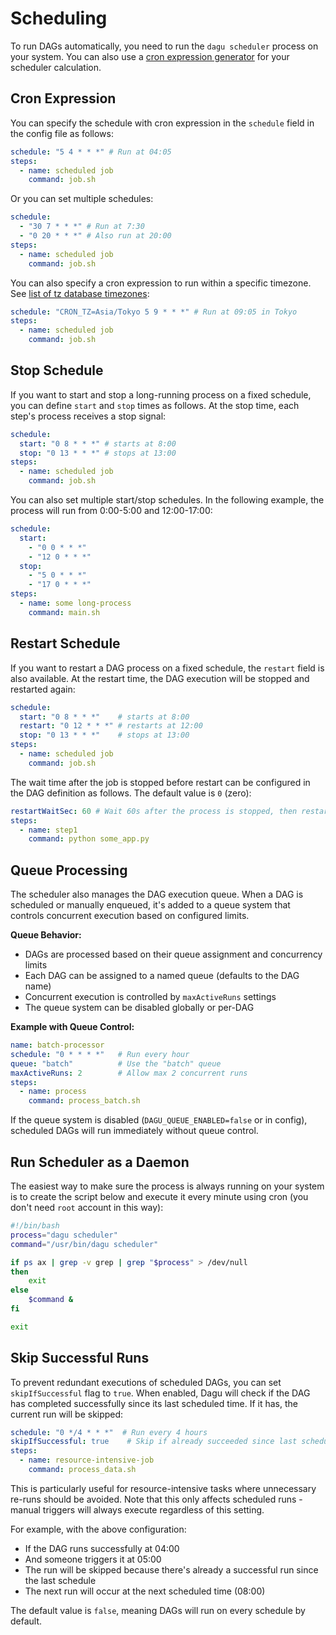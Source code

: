 # Scheduling

To run DAGs automatically, you need to run the `dagu scheduler` process on your system. You can also use a [cron expression generator](https://crontab.cronhub.io/) for your scheduler calculation.

## Cron Expression

You can specify the schedule with cron expression in the `schedule` field in the config file as follows:

```yaml
schedule: "5 4 * * *" # Run at 04:05
steps:
  - name: scheduled job
    command: job.sh
```

Or you can set multiple schedules:

```yaml
schedule:
  - "30 7 * * *" # Run at 7:30
  - "0 20 * * *" # Also run at 20:00
steps:
  - name: scheduled job
    command: job.sh
```

You can also specify a cron expression to run within a specific timezone. See [list of tz database timezones](https://en.wikipedia.org/wiki/List_of_tz_database_time_zones):

```yaml
schedule: "CRON_TZ=Asia/Tokyo 5 9 * * *" # Run at 09:05 in Tokyo
steps:
  - name: scheduled job
    command: job.sh
```

## Stop Schedule

If you want to start and stop a long-running process on a fixed schedule, you can define `start` and `stop` times as follows. At the stop time, each step's process receives a stop signal:

```yaml
schedule:
  start: "0 8 * * *" # starts at 8:00
  stop: "0 13 * * *" # stops at 13:00
steps:
  - name: scheduled job
    command: job.sh
```

You can also set multiple start/stop schedules. In the following example, the process will run from 0:00-5:00 and 12:00-17:00:

```yaml
schedule:
  start:
    - "0 0 * * *"
    - "12 0 * * *"
  stop:
    - "5 0 * * *"
    - "17 0 * * *"
steps:
  - name: some long-process
    command: main.sh
```

## Restart Schedule

If you want to restart a DAG process on a fixed schedule, the `restart` field is also available. At the restart time, the DAG execution will be stopped and restarted again:

```yaml
schedule:
  start: "0 8 * * *"    # starts at 8:00
  restart: "0 12 * * *" # restarts at 12:00
  stop: "0 13 * * *"    # stops at 13:00
steps:
  - name: scheduled job
    command: job.sh
```

The wait time after the job is stopped before restart can be configured in the DAG definition as follows. The default value is `0` (zero):

```yaml
restartWaitSec: 60 # Wait 60s after the process is stopped, then restart the DAG
steps:
  - name: step1
    command: python some_app.py
```

## Queue Processing

The scheduler also manages the DAG execution queue. When a DAG is scheduled or manually enqueued, it's added to a queue system that controls concurrent execution based on configured limits.

**Queue Behavior:**

- DAGs are processed based on their queue assignment and concurrency limits
- Each DAG can be assigned to a named queue (defaults to the DAG name)
- Concurrent execution is controlled by `maxActiveRuns` settings
- The queue system can be disabled globally or per-DAG

**Example with Queue Control:**

```yaml
name: batch-processor
schedule: "0 * * * *"   # Run every hour
queue: "batch"          # Use the "batch" queue
maxActiveRuns: 2        # Allow max 2 concurrent runs
steps:
  - name: process
    command: process_batch.sh
```

If the queue system is disabled (`DAGU_QUEUE_ENABLED=false` or in config), scheduled DAGs will run immediately without queue control.

## Run Scheduler as a Daemon

The easiest way to make sure the process is always running on your system is to create the script below and execute it every minute using cron (you don't need `root` account in this way):

```bash
#!/bin/bash
process="dagu scheduler"
command="/usr/bin/dagu scheduler"

if ps ax | grep -v grep | grep "$process" > /dev/null
then
    exit
else
    $command &
fi

exit
```

## Skip Successful Runs

To prevent redundant executions of scheduled DAGs, you can set `skipIfSuccessful` flag to `true`. When enabled, Dagu will check if the DAG has completed successfully since its last scheduled time. If it has, the current run will be skipped:

```yaml
schedule: "0 */4 * * *"  # Run every 4 hours
skipIfSuccessful: true    # Skip if already succeeded since last schedule
steps:
  - name: resource-intensive-job
    command: process_data.sh
```

This is particularly useful for resource-intensive tasks where unnecessary re-runs should be avoided. Note that this only affects scheduled runs - manual triggers will always execute regardless of this setting.

For example, with the above configuration:
- If the DAG runs successfully at 04:00
- And someone triggers it at 05:00
- The run will be skipped because there's already a successful run since the last schedule
- The next run will occur at the next scheduled time (08:00)

The default value is `false`, meaning DAGs will run on every schedule by default.